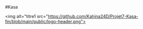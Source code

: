 
#Kasa

<img alt="titre1 src="https://github.com/Kahina24D/Projet7-Kasa-fin/blob/main/public/logo-header.png">


 
